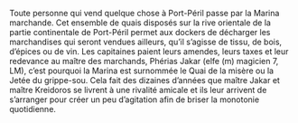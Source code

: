 Toute personne qui vend quelque chose à Port-Péril passe par la Marina marchande. Cet ensemble de quais disposés sur la rive orientale de la partie continentale de Port-Péril permet aux dockers de décharger les marchandises qui seront vendues ailleurs, qu’il s’agisse de tissu, de bois, d’épices ou de vin. Les capitaines paient leurs amendes, leurs taxes et leur redevance au maître des marchands, Phérias Jakar (elfe (m) magicien 7, LM), c’est pourquoi la Marina est surnommée le Quai de la misère ou la Jetée du grippe-sou. Cela fait des dizaines d’années que maître Jakar et maître Kreidoros se livrent à une rivalité amicale et ils leur arrivent de s’arranger pour créer un peu d’agitation afin de briser la monotonie quotidienne.